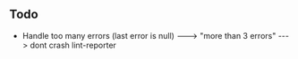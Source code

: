 Todo
----
* Handle too many errors (last error is null)
   ---> "more than 3 errors"
   ---> dont crash lint-reporter
